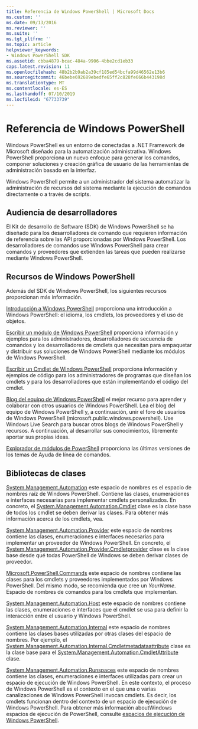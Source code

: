 ```yaml
---
title: Referencia de Windows PowerShell | Microsoft Docs
ms.custom: ''
ms.date: 09/13/2016
ms.reviewer: ''
ms.suite: ''
ms.tgt_pltfrm: ''
ms.topic: article
helpviewer_keywords:
- Windows PowerShell SDK
ms.assetid: cbba4879-bcac-484a-9906-4bbe2cd1eb33
caps.latest.revision: 11
ms.openlocfilehash: 48b2b2b9ab2a39cf185ed54bcfa99d46562e13b6
ms.sourcegitcommit: 46bebe692689ebedfe65ff2c828fe666b443198d
ms.translationtype: MT
ms.contentlocale: es-ES
ms.lasthandoff: 07/10/2019
ms.locfileid: "67733739"
---
```

# <a name="windows-powershell-reference"></a>Referencia de Windows PowerShell

Windows PowerShell es un entorno de conectadas a .NET Framework de Microsoft diseñado para la automatización administrativa. Windows PowerShell proporciona un nuevo enfoque para generar los comandos, componer soluciones y creación gráfica de usuario de las herramientas de administración basado en la interfaz.

Windows PowerShell permite a un administrador del sistema automatizar la administración de recursos del sistema mediante la ejecución de comandos directamente o a través de scripts.

## <a name="developer-audience"></a>Audiencia de desarrolladores

El Kit de desarrollo de Software (SDK) de Windows PowerShell se ha diseñado para los desarrolladores de comando que requieren información de referencia sobre las API proporcionadas por Windows PowerShell. Los desarrolladores de comandos use Windows PowerShell para crear comandos y proveedores que extienden las tareas que pueden realizarse mediante Windows PowerShell.

## <a name="windows-powershell-resources"></a>Recursos de Windows PowerShell

Además del SDK de Windows PowerShell, los siguientes recursos proporcionan más información.

[Introducción a Windows PowerShell](/powershell/scripting/getting-started/getting-started-with-windows-powershell) proporciona una introducción a Windows PowerShell: el idioma, los cmdlets, los proveedores y el uso de objetos.

[Escribir un módulo de Windows PowerShell](./module/writing-a-windows-powershell-module.md) proporciona información y ejemplos para los administradores, desarrolladores de secuencia de comandos y los desarrolladores de cmdlets que necesitan para empaquetar y distribuir sus soluciones de Windows PowerShell mediante los módulos de Windows PowerShell.

[Escribir un Cmdlet de Windows PowerShell](./cmdlet/writing-a-windows-powershell-cmdlet.md) proporciona información y ejemplos de código para los administradores de programas que diseñan los cmdlets y para los desarrolladores que están implementando el código del cmdlet.

[Blog del equipo de Windows PowerShell](https://blogs.msdn.microsoft.com/PowerShell/) el mejor recurso para aprender y colaborar con otros usuarios de Windows PowerShell. Lea el blog del equipo de Windows PowerShell y, a continuación, unir el foro de usuarios de Windows PowerShell (microsoft.public.windows.powershell). Use Windows Live Search para buscar otros blogs de Windows PowerShell y recursos. A continuación, al desarrollar sus conocimientos, libremente aportar sus propias ideas.

[Explorador de módulos de PowerShell](/powershell/module/) proporciona las últimas versiones de los temas de Ayuda de línea de comandos.

## <a name="class-libraries"></a>Bibliotecas de clases

[System.Management.Automation](/dotnet/api/System.Management.Automation) este espacio de nombres es el espacio de nombres raíz de Windows PowerShell. Contiene las clases, enumeraciones e interfaces necesarias para implementar cmdlets personalizados. En concreto, el [System.Management.Automation.Cmdlet](/dotnet/api/System.Management.Automation.Cmdlet) clase es la clase base de todos los cmdlet se deben derivar las clases. Para obtener más información acerca de los cmdlets, vea.

[System.Management.Automation.Provider](/dotnet/api/System.Management.Automation.Provider) este espacio de nombres contiene las clases, enumeraciones e interfaces necesarias para implementar un proveedor de Windows PowerShell. En concreto, el [System.Management.Automation.Provider.Cmdletprovider](/dotnet/api/System.Management.Automation.Provider.CmdletProvider) clase es la clase base desde qué todas PowerShell de Windows se deben derivar clases de proveedor.

[Microsoft.PowerShell.Commands](/dotnet/api/Microsoft.PowerShell.Commands) este espacio de nombres contiene las clases para los cmdlets y proveedores implementados por Windows PowerShell. Del mismo modo, se recomienda que cree un *YourName*. Espacio de nombres de comandos para los cmdlets que implementan.

[System.Management.Automation.Host](/dotnet/api/System.Management.Automation.Host) este espacio de nombres contiene las clases, enumeraciones e interfaces que el cmdlet se usa para definir la interacción entre el usuario y Windows PowerShell.

[System.Management.Automation.Internal](/dotnet/api/System.Management.Automation.Internal) este espacio de nombres contiene las clases bases utilizadas por otras clases del espacio de nombres. Por ejemplo, el [System.Management.Automation.Internal.Cmdletmetadataattribute](/dotnet/api/System.Management.Automation.Internal.CmdletMetadataAttribute) clase es la clase base para el [System.Management.Automation.CmdletAttribute](/dotnet/api/System.Management.Automation.CmdletAttribute) clase.

[System.Management.Automation.Runspaces](/dotnet/api/System.Management.Automation.Runspaces) este espacio de nombres contiene las clases, enumeraciones e interfaces utilizadas para crear un espacio de ejecución de Windows PowerShell. En este contexto, el proceso de Windows PowerShell es el contexto en el que una o varias canalizaciones de Windows PowerShell invocan cmdlets. Es decir, los cmdlets funcionan dentro del contexto de un espacio de ejecución de Windows PowerShell. Para obtener más información aboutWindows espacios de ejecución de PowerShell, consulte [espacios de ejecución de Windows PowerShell](https://msdn.microsoft.com/en-us/a1582cfe-f06d-4aff-adc6-71f49a860ce9).
